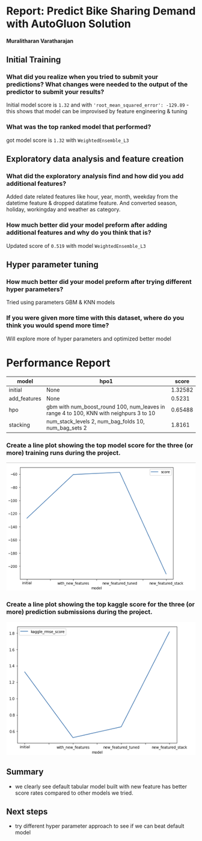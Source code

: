 # Report: Predict Bike Sharing Demand with AutoGluon Solution

#### Muralitharan Varatharajan

## Initial Training

### What did you realize when you tried to submit your predictions? What changes were needed to the output of the predictor to submit your results?

Initial model score is `1.32` and with `'root_mean_squared_error': -129.89` - this shows that model can be improvised by feature engineering & tuning

### What was the top ranked model that performed?

got model score is `1.32` with `WeightedEnsemble_L3`

## Exploratory data analysis and feature creation

### What did the exploratory analysis find and how did you add additional features?

Added date related features like hour, year, month, weekday from the datetime feature & dropped datatime feature. And converted season, holiday, workingday and weather as category.

### How much better did your model preform after adding additional features and why do you think that is?

Updated score of `0.519` with model `WeightedEnsemble_L3`

## Hyper parameter tuning

### How much better did your model preform after trying different hyper parameters?

Tried using parameters GBM & KNN models

### If you were given more time with this dataset, where do you think you would spend more time?

Will explore more of hyper parameters and optimized better model

# Performance Report

| model        | hpo1                                                                                   | score   |
| ------------ | -------------------------------------------------------------------------------------- | ------- |
| initial      | None                                                                                   | 1.32582 |
| add_features | None                                                                                   | 0.5231  |
| hpo          | gbm with num_boost_round 100, num_leaves in range 4 to 100, KNN with neighpurs 3 to 10 | 0.65488 |
| stacking     | num_stack_levels 2, num_bag_folds 10, num_bag_sets 2                                   | 1.8161  |

### Create a line plot showing the top model score for the three (or more) training runs during the project.

![model_scores.png](img/model_scores.png)

### Create a line plot showing the top kaggle score for the three (or more) prediction submissions during the project.

![kaggle_scores.png](img/kaggle_scores.png)

## Summary

- we clearly see default tabular model built with new feature has better score rates compared to other models we tried.

## Next steps

- try different hyper parameter approach to see if we can beat default model
